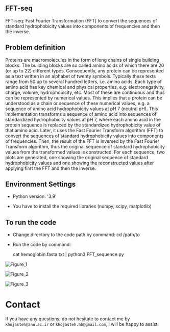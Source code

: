 ## FFT-seq
FFT-seq: Fast Fourier Transformation (FFT) to convert the sequences of standard hydrophobicity values into components of frequencies and then the inverse.

## Problem definition
Proteins are macromolecules in the form of long chains of single building blocks. The building blocks are so called amino acids of which there are 20 (or up to 22) different types. Consequently, any protein can be represented as a text written in an alphabet of twenty symbols. Typically these texts range from 50 up to several hundred letters, i.e. amino acids. Each type of amino acid has key chemical and physical properties, e.g. electronegativity, charge, volume, hydrophobicity, etc. Most of these are continuous and thus can be represented by numerical values. This implies that a protein can be understood as a chain or sequence of these numerical values, e.g. a sequence of amino acid hydrophobicity values at pH 7 (neutral pH). 
This implementation transforms a sequence of amino acid into sequences of standardized hydrophobicity values at pH 7, where each amino acid in the protein sequence is replaced by the standardized hydrophobicity value of that amino acid. Later, it uses the Fast Fourier Transform algorithm (FFT) to convert the sequences of standard hydrophobicity values into components of frequencies.  Then, the result of the FFT is inversed by the Fast Fourier Transform algorithm, thus the original sequence of standard hydrophobicity values from the transformed values is constructed. For each sequence, two plots are generated, one showing the original sequence of standard hydrophobicity values and one showing the reconstructed values after applying first the FFT and then the inverse.

## Environment Settings
- Python version:  '3.9'

- You have to install the required libraries (numpy, scipy, matplotlib) 

## To run the code 
- Change directory to the code path by command:
  cd /path/to

- Run the code by command:

  cat hemoglobin.fasta.txt | python3 FFT_sequence.py

![Figure_1](https://user-images.githubusercontent.com/72028345/197471753-4bb065cd-8035-45a1-8ab4-885e9dff14ae.png)

![Figure_2](https://user-images.githubusercontent.com/72028345/197471766-57d98a77-d7a6-4c97-b859-a44c46ac04fa.png)

![Figure_3](https://user-images.githubusercontent.com/72028345/197471793-412fbb6f-261d-4f32-b0a3-9249233a3430.png)


# Contact
If you have any questions, do not hesitate to contact me by `khojasteh@znu.ac.ir` or `khojasteh.hb@gmail.com`, I will be happy to assist.

